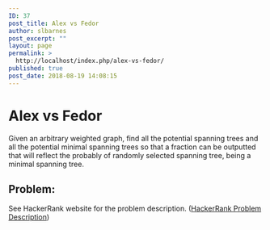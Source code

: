 ```yaml
---
ID: 37
post_title: Alex vs Fedor
author: slbarnes
post_excerpt: ""
layout: page
permalink: >
  http://localhost/index.php/alex-vs-fedor/
published: true
post_date: 2018-08-19 14:08:15
---
```

# Alex vs Fedor

Given an arbitrary weighted graph, find all the potential spanning trees and all the potential minimal spanning trees so that a fraction can be outputted that will reflect the probably of randomly selected spanning tree, being a minimal spanning tree.

## Problem:

See HackerRank website for the problem description. (<a href="https://www.hackerrank.com/challenges/alex-vs-fedor" target="_blank" rel="noopener">HackerRank Problem Description</a>)

 